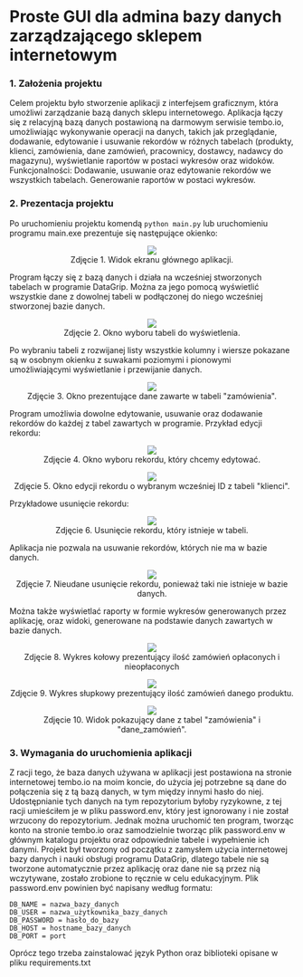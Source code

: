 # Proste GUI dla admina bazy danych zarządzającego sklepem internetowym
### 1. Założenia projektu
Celem projektu było stworzenie aplikacji z interfejsem graficznym, która umożliwi zarządzanie bazą danych sklepu internetowego. Aplikacja łączy się z relacyjną bazą danych postawioną na darmowym serwisie tembo.io, umożliwiając  wykonywanie operacji na danych, takich jak przeglądanie, dodawanie, edytowanie i usuwanie rekordów w różnych tabelach (produkty, klienci, zamówienia, dane zamówień, pracownicy, dostawcy, nadawcy do magazynu), wyświetlanie raportów w postaci wykresów oraz widoków.
Funkcjonalności:
Dodawanie, usuwanie oraz edytowanie rekordów we wszystkich tabelach.
Generowanie raportów w postaci wykresów.
### 2. Prezentacja projektu
Po uruchomieniu projektu komendą ```python main.py``` lub uruchomieniu programu main.exe prezentuje się następujące okienko:

<p align="center">
  <img src="zdj/ekran1.png" />
  <br />
  Zdjęcie 1. Widok ekranu głównego aplikacji.
</p>

Program łączy się z bazą danych i działa na wcześniej stworzonych tabelach w programie DataGrip. Można za jego pomocą wyświetlić wszystkie dane z dowolnej tabeli w podłączonej do niego wcześniej stworzonej bazie danych.

<p align="center">
  <img src="zdj/tabele1.png" />
  <br />
  Zdjęcie 2. Okno wyboru tabeli do wyświetlenia.
</p>

Po wybraniu tabeli z rozwijanej listy wszystkie kolumny i wiersze pokazane są w osobnym okienku z suwakami poziomymi i pionowymi umożliwiającymi wyświetlanie i przewijanie danych.

<p align="center">
  <img src="zdj/tabele2.png" />
  <br />
  Zdjęcie 3. Okno prezentujące dane zawarte w tabeli "zamówienia".
</p>

Program umożliwia dowolne edytowanie, usuwanie oraz dodawanie rekordów do każdej z tabel zawartych w programie. Przykład edycji rekordu:

<p align="center">
  <img src="zdj/edycja1.png" />
  <br />
  Zdjęcie 4. Okno wyboru rekordu, który chcemy edytować.
</p>

<p align="center">
  <img src="zdj/edycja2.png" />
  <br />
  Zdjęcie 5. Okno edycji rekordu o wybranym wcześniej ID z tabeli "klienci".
</p>

Przykładowe usunięcie rekordu:

<p align="center">
  <img src="zdj/usuniecie1.png" />
  <br />
  Zdjęcie 6. Usunięcie rekordu, który istnieje w tabeli.
</p>

Aplikacja nie pozwala na usuwanie rekordów, których nie ma w bazie danych.

<p align="center">
  <img src="zdj/usuniecie2.png" />
  <br />
  Zdjęcie 7. Nieudane usunięcie rekordu, ponieważ taki nie istnieje w bazie danych.
</p>

Można także wyświetlać raporty w formie wykresów generowanych przez aplikację, oraz widoki, generowane na podstawie danych zawartych w bazie danych.

<p align="center">
  <img src="zdj/raport1.png" />
  <br />
  Zdjęcie 8. Wykres kołowy prezentujący ilość zamówień opłaconych i nieopłaconych
</p>

<p align="center">
  <img src="zdj/raport2.png" />
  <br />
  Zdjęcie 9. Wykres słupkowy prezentujący ilość zamówień danego produktu.
</p>

<p align="center">
  <img src="zdj/widok1.png" />
  <br />
  Zdjęcie 10. Widok pokazujący dane z tabel "zamówienia" i "dane_zamówień".
</p>

### 3. Wymagania do uruchomienia aplikacji
Z racji tego, że baza danych używana w aplikacji jest postawiona na stronie internetowej tembo.io na moim koncie, do użycia jej potrzebne są dane do połączenia się z tą bazą danych, w tym między innymi hasło do niej. Udostępnianie tych danych na tym repozytorium byłoby ryzykowne, z tej racji umieściłem je w pliku password.env, który jest ignorowany i nie został wrzucony do repozytorium. Jednak można uruchomić ten program, tworząc konto na stronie tembo.io oraz samodzielnie tworząc plik password.env w głównym katalogu projektu oraz odpowiednie tabele i wypełnienie ich danymi. Projekt był tworzony od początku z zamysłem użycia internetowej bazy danych i nauki obsługi programu DataGrip, dlatego tabele nie są tworzone automatycznie przez aplikację oraz dane nie są przez nią wczytywane, zostało zrobione to ręcznie w celu edukacyjnym. Plik password.env powinien być napisany według formatu:
```
DB_NAME = nazwa_bazy_danych
DB_USER = nazwa_użytkownika_bazy_danych
DB_PASSWORD = hasło_do_bazy
DB_HOST = hostname_bazy_danych
DB_PORT = port
```
Oprócz tego trzeba zainstalować język Python oraz biblioteki opisane w pliku requirements.txt


